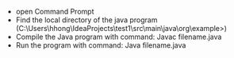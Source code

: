- open Command Prompt
- Find the local directory of the java program (C:\Users\hhong\IdeaProjects\test1\src\main\java\org\example>)
- Compile the Java program with command: Javac filename.java 
- Run the program with command: Java filename.java